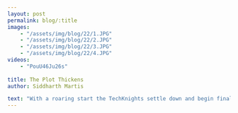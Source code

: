 ```yaml
---
layout: post
permalink: blog/:title
images:
    - "/assets/img/blog/22/1.JPG"
    - "/assets/img/blog/22/2.JPG"
    - "/assets/img/blog/22/3.JPG"
    - "/assets/img/blog/22/4.JPG"
videos:
    - "PouU46Ju26s"
    
title: The Plot Thickens
author: Siddharth Martis

text: "With a roaring start the TechKnights settle down and begin finalizing their robot. The end of prototyping and hours of CAD work maintain the team’s momentum as they race towards crafting their robot.  Members are gaining experience in what might be the most intriguing challenge yet."
---
```

